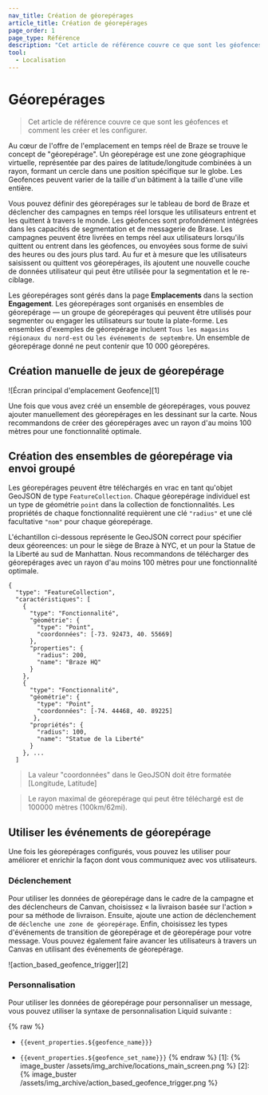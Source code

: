 ```yaml
---
nav_title: Création de géorepérages
article_title: Création de géorepérages
page_order: 1
page_type: Référence
description: "Cet article de référence couvre ce que sont les géofences et comment les créer et les configurer."
tool:
  - Localisation
---
```


# Géorepérages

> Cet article de référence couvre ce que sont les géofences et comment les créer et les configurer.

Au cœur de l'offre de l'emplacement en temps réel de Braze se trouve le concept de "géorepérage". Un géorepérage est une zone géographique virtuelle, représentée par des paires de latitude/longitude combinées à un rayon, formant un cercle dans une position spécifique sur le globe. Les Geofences peuvent varier de la taille d'un bâtiment à la taille d'une ville entière.

Vous pouvez définir des géorepérages sur le tableau de bord de Braze et déclencher des campagnes en temps réel lorsque les utilisateurs entrent et les quittent à travers le monde. Les géofences sont profondément intégrées dans les capacités de segmentation et de messagerie de Brase. Les campagnes peuvent être livrées en temps réel aux utilisateurs lorsqu'ils quittent ou entrent dans les géofences, ou envoyées sous forme de suivi des heures ou des jours plus tard. Au fur et à mesure que les utilisateurs saisissent ou quittent vos géorepérages, ils ajoutent une nouvelle couche de données utilisateur qui peut être utilisée pour la segmentation et le re-ciblage.

Les géorepérages sont gérés dans la page **Emplacements** dans la section **Engagement**. Les géorepérages sont organisés en ensembles de géorepérage — un groupe de géorepérages qui peuvent être utilisés pour segmenter ou engager les utilisateurs sur toute la plate-forme. Les ensembles d'exemples de géorepérage incluent `Tous les magasins régionaux du nord-est` ou `les événements de septembre`. Un ensemble de géorepérage donné ne peut contenir que 10 000 géorepéres.

## Création manuelle de jeux de géorepérage

!\[Écran principal d'emplacement Geofence\]\[1\]

Une fois que vous avez créé un ensemble de géorepérages, vous pouvez ajouter manuellement des géorepérages en les dessinant sur la carte. Nous recommandons de créer des géorepérages avec un rayon d'au moins 100 mètres pour une fonctionnalité optimale.

## Création des ensembles de géorepérage via envoi groupé

Les géorepérages peuvent être téléchargés en vrac en tant qu'objet GeoJSON de type `FeatureCollection`. Chaque géorepérage individuel est un type de géométrie `point` dans la collection de fonctionnalités. Les propriétés de chaque fonctionnalité requièrent une clé `"radius"` et une clé facultative `"nom"` pour chaque géorepérage.

L'échantillon ci-dessous représente le GeoJSON correct pour spécifier deux géoreences: un pour le siège de Braze à NYC, et un pour la Statue de la Liberté au sud de Manhattan. Nous recommandons de télécharger des géorepérages avec un rayon d'au moins 100 mètres pour une fonctionnalité optimale.

```
{
  "type": "FeatureCollection",
  "caractéristiques": [
    {
      "type": "Fonctionnalité",
      "géométrie": {
        "type": "Point",
        "coordonnées": [-73. 92473, 40. 55669]
      },
      "properties": {
        "radius": 200,
        "name": "Braze HQ"
      }
    },
    {
      "type": "Fonctionnalité",
      "géométrie": {
        "type": "Point",
        "coordonnées": [-74. 44468, 40. 89225]
       },
      "propriétés": {
        "radius": 100,
        "name": "Statue de la Liberté"
      }
    }, ...
  ]
```
> La valeur "coordonnées" dans le GeoJSON doit être formatée [Longitude, Latitude]

> Le rayon maximal de géorepérage qui peut être téléchargé est de 100000 mètres (100km/62mi).

## Utiliser les événements de géorepérage

Une fois les géorepérages configurés, vous pouvez les utiliser pour améliorer et enrichir la façon dont vous communiquez avec vos utilisateurs.

### Déclenchement

Pour utiliser les données de géorepérage dans le cadre de la campagne et des déclencheurs de Canvan, choisissez « la livraison basée sur l'action » pour sa méthode de livraison. Ensuite, ajoute une action de déclenchement de `déclenche une zone de géorepérage`. Enfin, choisissez les types d'événements de transition de géorepérage et de géorepérage pour votre message. Vous pouvez également faire avancer les utilisateurs à travers un Canvas en utilisant des événements de géorepérage.

!\[action_based_geofence_trigger\]\[2\]

### Personnalisation

Pour utiliser les données de géorepérage pour personnaliser un message, vous pouvez utiliser la syntaxe de personnalisation Liquid suivante :

{% raw %}
* `{{event_properties.${geofence_name}}}`

* `{{event_properties.${geofence_set_name}}}`
{% endraw %}
[1]: {% image_buster /assets/img_archive/locations_main_screen.png %} [2]: {% image_buster /assets/img_archive/action_based_geofence_trigger.png %}
